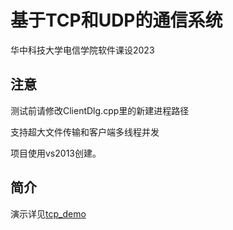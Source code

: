 # 基于TCP和UDP的通信系统
华中科技大学电信学院软件课设2023 
## 注意
测试前请修改ClientDlg.cpp里的新建进程路径

支持超大文件传输和客户端多线程并发

项目使用vs2013创建。

## 简介
演示详见[tcp_demo](https://drive.google.com/file/d/199dKK0LzDCos3XdlcnD0pNXf7IsdrOWC/view?usp=drive_link)
